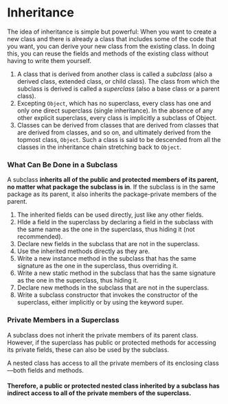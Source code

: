 # Inheritance
The idea of inheritance is simple but powerful: When you want to create a new class and there is already a class that includes some of the code that you want, you can derive your new class from the existing class. In doing this, you can reuse the fields and methods of the existing class without having to write them yourself.

1. A class that is derived from another class is called a _subclass_ (also a derived class, extended class, or child class). The class from which the subclass is derived is called a _superclass_ (also a base class or a parent class).
2. Excepting `Object`, which has no superclass, every class has one and only one direct superclass (single inheritance). In the absence of any other explicit superclass, every class is implicitly a subclass of Object.
3. Classes can be derived from classes that are derived from classes that are derived from classes, and so on, and ultimately derived from the topmost class, `Object`. Such a class is said to be descended from all the classes in the inheritance chain stretching back to `Object`.

### What Can Be Done in a Subclass
A subclass **inherits all of the public and protected members of its parent, no matter what package the subclass is in**. If the subclass is in the same package as its parent, it also inherits the package-private members of the parent. 

1. The inherited fields can be used directly, just like any other fields.
2. HIde a field in the superclass by declaring a field in the subclass with the same name as the one in the superclass, thus hiding it (not recommended).
3. Declare new fields in the subclass that are not in the superclass.
4. Use the inherited methods directly as they are.
5. Write a new instance method in the subclass that has the same signature as the one in the superclass, thus overriding it.
6. Write a new static method in the subclass that has the same signature as the one in the superclass, thus hiding it.
7. Declare new methods in the subclass that are not in the superclass.
8. Write a subclass constructor that invokes the constructor of the superclass, either implicitly or by using the keyword super.

### Private Members in a Superclass
A subclass does not inherit the private members of its parent class. However, if the superclass has public or protected methods for accessing its private fields, these can also be used by the subclass.

A nested class has access to all the private members of its enclosing class—both fields and methods. 

#### Therefore, a public or protected nested class inherited by a subclass has indirect access to all of the private members of the superclass.
